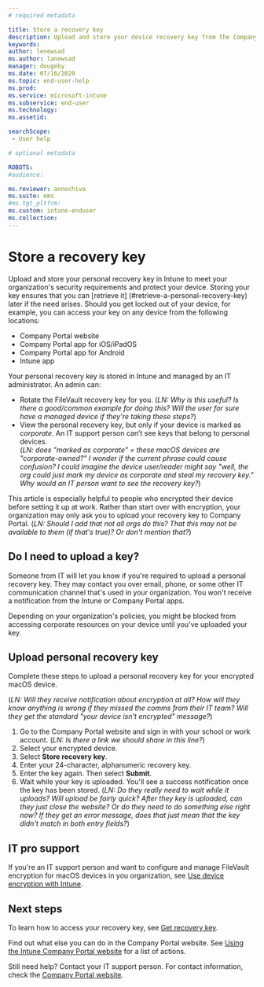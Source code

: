 ```yaml
---
# required metadata

title: Store a recovery key   
description: Upload and store your device recovery key from the Company Portal website.   
keywords:
author: lenewsad
ms.author: lanewsad
manager: dougeby
ms.date: 07/16/2020
ms.topic: end-user-help
ms.prod:
ms.service: microsoft-intune
ms.subservice: end-user
ms.technology:
ms.assetid:

searchScope:
 - User help

# optional metadata

ROBOTS:  
#audience:

ms.reviewer: annochiva
ms.suite: ems
#ms.tgt_pltfrm:
ms.custom: intune-enduser
ms.collection: 
---
```


# Store a recovery key 

Upload and store your personal recovery key in Intune to meet your organization's security requirements and protect your device. Storing your key ensures that you can [retrieve it]
(#retrieve-a-personal-recovery-key) later if the need arises. Should you get locked out of your device, for example, you can access your key on any device from the following locations:
   
- Company Portal website
- Company Portal app for iOS/iPadOS 
- Company Portal app for Android
- Intune app


Your personal recovery key is stored in Intune and managed by an IT administrator. An admin can:

* Rotate the FileVault recovery key for you.  (*LN: Why is this useful? Is there a good/common example for doing this? Will the user for sure have a managed device if they're taking these steps?*)
* View the personal recovery key, but only if your device is marked as *corporate*. An IT support person can’t see keys that belong to personal devices.  
(*LN: does "marked as corporate" = these macOS devices are "corporate-owned?" I wonder if the current phrase could cause confusion? I could imagine the device user/reader might say "well, the org could just mark my device as corporate and steal my recovery key." Why would an IT person want to see the recovery key?*) 

This article is especially helpful to people who encrypted their device before setting it up at work. Rather than start over with encryption, your organization may only ask you to upload your recovery key to Company Portal.  (*LN: Should I add that not all orgs do this? That this may not be available to them (if that's true)? Or don't mention that?*)

## Do I need to upload a key?
Someone from IT will let you know if you're required to upload a personal recovery key. They may contact you over email, phone, or some other IT communication channel that's used in your organization. You won't receive a notification from the Intune or Company Portal apps. 

Depending on your organization's policies, you might be blocked from accessing corporate resources on your device until you've uploaded your key.  

## Upload personal recovery key 
Complete these steps to upload a personal recovery key for your encrypted macOS device.

 (*LN: Will they receive  notification about encryption at all? How will they know anything is wrong if they missed the comms from their IT team? Will they get the standard "your device isn't encrypted" message?*)


1. Go to the Company Portal website and sign in with your school or work account.  (*LN: Is there a link we should share in this line?*)
2. Select your encrypted device.
3. Select **Store recovery key**. 
4. Enter your 24-character, alphanumeric recovery key. 
5. Enter the key again. Then select **Submit**. 
6. Wait while your key is uploaded. You'll see a success notification once the key has been stored.  (*LN: Do they really need to wait while it uploads? Will upload be fairly quick? After they key is uploaded, can they just close the website? Or do they need to do something else right now? If they get an error message, does that just mean that the key didn't match in both entry fields?*) 


## IT pro support

If you're an IT support person and want to configure and manage FileVault encryption for macOS devices in you organization, see [Use device encryption with Intune](/intune/protect/encrypt-devices).

## Next steps

To learn how to access your recovery key, see [Get recovery key](get-recovery-key-cpweb.md).

Find out what else you can do in the Company Portal website. See [Using the Intune Company Portal website](using-the-intune-company-portal-website.md) for a list of actions.  

Still need help? Contact your IT support person. For contact information, check the [Company Portal website](https://go.microsoft.com/fwlink/?linkid=2010980).  

